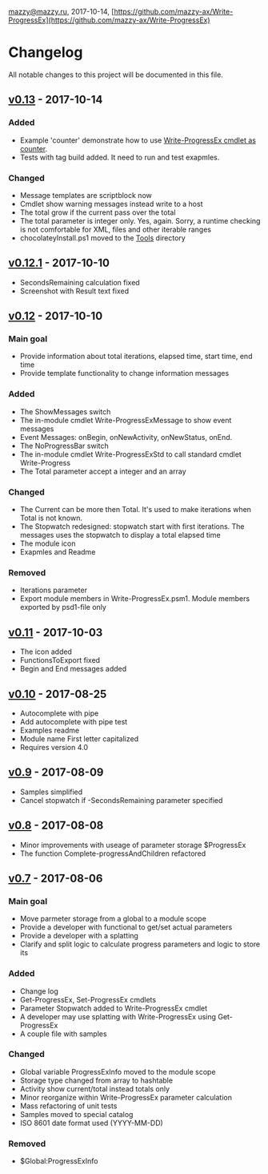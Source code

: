 mazzy@mazzy.ru, 2017-10-14, [https://github.com/mazzy-ax/Write-ProgressEx](https://github.com/mazzy-ax/Write-ProgressEx)

# Changelog

All notable changes to this project will be documented in this file.

## [v0.13] - 2017-10-14

### Added

- Example 'counter' demonstrate how to use [Write-ProgressEx cmdlet as counter](Examples/Write-ProgressEx.counter.ps1).
- Tests with tag build added. It need to run and test exapmles.

### Changed

- Message templates are scriptblock now
- Cmdlet show warning messages instead write to a host
- The total grow if the current pass over the total
- The total parameter is integer only. Yes, again. Sorry, a runtime checking is not comfortable for XML, files and other iterable ranges
- chocolateyInstall.ps1 moved to the [Tools](Tools/) directory

## [v0.12.1] - 2017-10-10

- SecondsRemaining calculation fixed
- Screenshot with Result text fixed

## [v0.12] - 2017-10-10

### Main goal

- Provide information about total iterations, elapsed time, start time, end time
- Provide template functionality to change information messages

### Added

- The ShowMessages switch
- The in-module cmdlet Write-ProgressExMessage to show event messages
- Event Messages: onBegin, onNewActivity, onNewStatus, onEnd.
- The NoProgressBar switch
- The in-module cmdlet Write-ProgressExStd to call standard cmdlet Write-Progress
- The Total parameter accept a integer and an array

### Changed

- The Current can be more then Total. It's used to make iterations when Total is not known.
- The Stopwatch redesigned: stopwatch start with first iterations. The messages uses the stopwatch to display a total elapsed time
- The module icon
- Exapmles and Readme

### Removed

- Iterations parameter
- Export module members in Write-ProgressEx.psm1. Module members exported by psd1-file only

## [v0.11] - 2017-10-03

- The icon added
- FunctionsToExport fixed
- Begin and End messages added

## [v0.10] - 2017-08-25

- Autocomplete with pipe
- Add autocomplete with pipe test
- Examples readme
- Module name First letter capitalized
- Requires version 4.0

## [v0.9] - 2017-08-09

- Samples simplified
- Cancel stopwatch if -SecondsRemaining parameter specified

## [v0.8] - 2017-08-08

- Minor improvements with useage of parameter storage $ProgressEx
- The function Complete-progressAndChildren refactored

## [v0.7] - 2017-08-06

### Main goal

- Move parmeter storage from a global to a module scope
- Provide a developer with functional to get/set actual parameters
- Provide a developer with a splatting
- Clarify and split logic to calculate progress parameters and logic to store its

### Added

- Change log
- Get-ProgressEx, Set-ProgressEx cmdlets
- Parameter Stopwatch added to Write-ProgressEx cmdlet
- A developer may use splatting with Write-ProgressEx using Get-ProgressEx
- A couple file with samples

### Changed

- Global variable ProgressExInfo moved to the module scope
- Storage type changed from array to hashtable
- Activity show current/total instead totals only
- Minor reorganize within Write-ProgressEx parameter calculation
- Mass refactoring of unit tests
- Samples moved to special catalog
- ISO 8601 date format used (YYYY-MM-DD)

### Removed

- $Global:ProgressExInfo

[v0.13]: https://github.com/mazzy-ax/Write-ProgressEx/compare/v0.12...v0.13
[v0.12.1]: https://github.com/mazzy-ax/Write-ProgressEx/compare/v0.12...v0.12.1
[v0.12]: https://github.com/mazzy-ax/Write-ProgressEx/compare/v0.11...v0.12
[v0.11]: https://github.com/mazzy-ax/Write-ProgressEx/compare/v0.10...v0.11
[v0.10]: https://github.com/mazzy-ax/Write-ProgressEx/compare/v0.9...v0.10
[v0.9]: https://github.com/mazzy-ax/Write-ProgressEx/compare/v0.8...v0.9
[v0.8]: https://github.com/mazzy-ax/Write-ProgressEx/compare/v0.7...v0.8
[v0.7]: https://github.com/mazzy-ax/Write-ProgressEx/compare/v0.6...v0.7